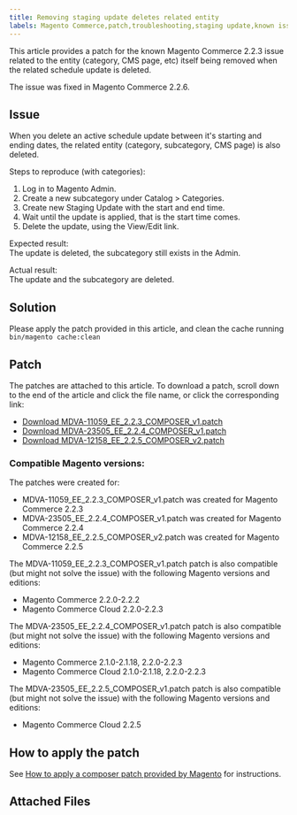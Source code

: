 ```yaml
---
title: Removing staging update deletes related entity
labels: Magento Commerce,patch,troubleshooting,staging update,known issues,2.2.3
---
```


This article provides a patch for the known Magento Commerce 2.2.3 issue related to the entity (category, CMS page, etc) itself being removed when the related schedule update is deleted.

<p class="info">The issue was fixed in Magento Commerce 2.2.6.</p>

## Issue

When you delete an active schedule update between it's starting and ending dates, the related entity (category, subcategory, CMS page) is also deleted.

Steps to reproduce (with categories):

1. Log in to Magento Admin.
1. Create a new subcategory under Catalog > Categories.
1. Create new Staging Update with the start and end time.
1. Wait until the update is applied, that is the start time comes.
1. Delete the update, using the View/Edit link.

Expected result:  
 The update is deleted, the subcategory still exists in the Admin.

Actual result:  
 The update and the subcategory are deleted.

## Solution

Please apply the patch provided in this article, and clean the cache running <code class="language-bash">bin/magento
  cache:clean</code>

## Patch

The patches are attached to this article. To download a patch, scroll down to the end of the article and click the file name, or click the corresponding link:

* [Download MDVA-11059\_EE\_2.2.3\_COMPOSER\_v1.patch](https://support.magento.com/hc/en-us/article_attachments/360025424672/MDVA-11059_EE_2.2.3_COMPOSER_v1.patch)
* [Download MDVA-23505\_EE\_2.2.4\_COMPOSER\_v1.patch](https://support.magento.com/hc/en-us/article_attachments/360047580191/MDVA-23505_EE_2.2.4_COMPOSER_v1.patch)
* [Download MDVA-12158\_EE\_2.2.5\_COMPOSER\_v2.patch](https://support.magento.com/hc/en-us/article_attachments/360047446032/MDVA-12158_EE_2.2.5_COMPOSER_v2.patch)

### Compatible Magento versions:

The patches were created for:

* MDVA-11059\_EE\_2.2.3\_COMPOSER\_v1.patch was created for Magento Commerce 2.2.3
* MDVA-23505\_EE\_2.2.4\_COMPOSER\_v1.patch was created for Magento Commerce 2.2.4
* MDVA-12158\_EE\_2.2.5\_COMPOSER\_v2.patch was created for Magento Commerce 2.2.5

The MDVA-11059\_EE\_2.2.3\_COMPOSER\_v1.patch patch is also compatible (but might not solve the issue) with the following Magento versions and editions:

* Magento Commerce 2.2.0-2.2.2
* Magento Commerce Cloud 2.2.0-2.2.3

The MDVA-23505\_EE\_2.2.4\_COMPOSER\_v1.patch patch is also compatible (but might not solve the issue) with the following Magento versions and editions:

* Magento Commerce 2.1.0-2.1.18, 2.2.0-2.2.3
* Magento Commerce Cloud 2.1.0-2.1.18, 2.2.0-2.2.3

The MDVA-23505\_EE\_2.2.5\_COMPOSER\_v1.patch patch is also compatible (but might not solve the issue) with the following Magento versions and editions:

* Magento Commerce Cloud 2.2.5

## How to apply the patch

See [How to apply a composer patch provided by Magento](https://support.magento.com/hc/en-us/articles/360028367731) for instructions.

## Attached Files